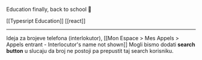 
Education finally, back to school 🎒

[[Typesript Education]]
[[react]]

---


Ideja za brojeve telefona (interlokutor), [[Mon Espace > Mes Appels > Appels entrant - Interlocutor's name not shown]]
Mogli bismo dodati **search button** u slucaju da broj ne postoji pa prepustit taj search korisniku.
